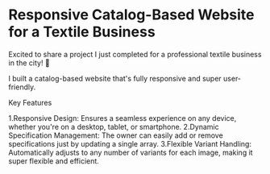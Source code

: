 # Responsive Catalog-Based Website for a Textile Business

Excited to share a project I just completed for a professional textile business in the city! 🎉

I built a catalog-based website that's fully responsive and super user-friendly.

Key Features


1.Responsive Design: Ensures a seamless experience on any device, whether you're on a desktop, tablet, or smartphone.
2.Dynamic Specification Management: The owner can easily add or remove specifications just by updating a single array.
3.Flexible Variant Handling: Automatically adjusts to any number of variants for each image, making it super flexible and efficient.


